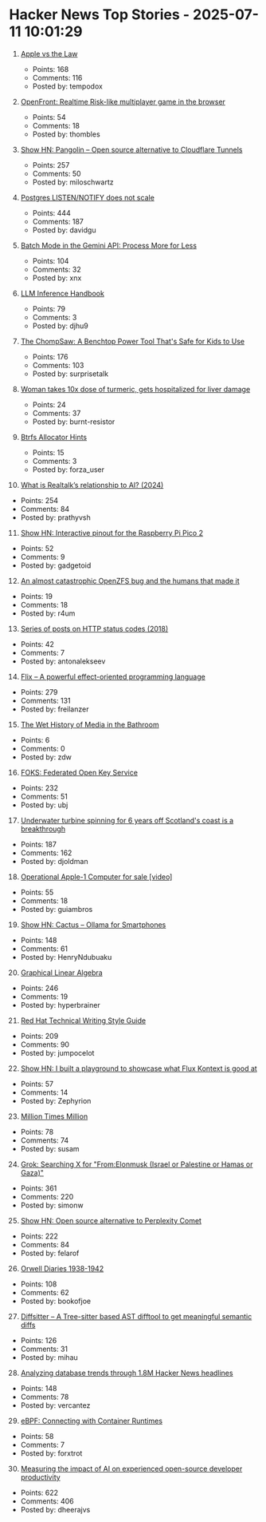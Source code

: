 # Hacker News Top Stories - 2025-07-11 10:01:29

1. [Apple vs the Law](https://formularsumo.co.uk/blog/2025/apple-vs-the-law/)
   - Points: 168
   - Comments: 116
   - Posted by: tempodox

2. [OpenFront: Realtime Risk-like multiplayer game in the browser](https://openfront.io/)
   - Points: 54
   - Comments: 18
   - Posted by: thombles

3. [Show HN: Pangolin – Open source alternative to Cloudflare Tunnels](https://github.com/fosrl/pangolin)
   - Points: 257
   - Comments: 50
   - Posted by: miloschwartz

4. [Postgres LISTEN/NOTIFY does not scale](https://www.recall.ai/blog/postgres-listen-notify-does-not-scale)
   - Points: 444
   - Comments: 187
   - Posted by: davidgu

5. [Batch Mode in the Gemini API: Process More for Less](https://developers.googleblog.com/en/scale-your-ai-workloads-batch-mode-gemini-api/)
   - Points: 104
   - Comments: 32
   - Posted by: xnx

6. [LLM Inference Handbook](https://bentoml.com/llm/)
   - Points: 79
   - Comments: 3
   - Posted by: djhu9

7. [The ChompSaw: A Benchtop Power Tool That's Safe for Kids to Use](https://www.core77.com/posts/137602/The-ChompSaw-A-Benchtop-Power-Tool-Thats-Safe-for-Kids-to-Use)
   - Points: 176
   - Comments: 103
   - Posted by: surprisetalk

8. [Woman takes 10x dose of turmeric, gets hospitalized for liver damage](https://arstechnica.com/health/2025/07/woman-takes-10x-dose-of-turmeric-gets-hospitalized-for-liver-damage/)
   - Points: 24
   - Comments: 37
   - Posted by: burnt-resistor

9. [Btrfs Allocator Hints](https://lwn.net/ml/all/cover.1747070147.git.anand.jain@oracle.com/)
   - Points: 15
   - Comments: 3
   - Posted by: forza_user

10. [What is Realtalk’s relationship to AI? (2024)](https://dynamicland.org/2024/FAQ/#What_is_Realtalks_relationship_to_AI)
   - Points: 254
   - Comments: 84
   - Posted by: prathyvsh

11. [Show HN: Interactive pinout for the Raspberry Pi Pico 2](https://pico2.pinout.xyz)
   - Points: 52
   - Comments: 9
   - Posted by: gadgetoid

12. [An almost catastrophic OpenZFS bug and the humans that made it](https://despairlabs.com/blog/posts/2025-07-10-an-openzfs-bug-and-the-humans-that-made-it/)
   - Points: 19
   - Comments: 18
   - Posted by: r4um

13. [Series of posts on HTTP status codes (2018)](https://evertpot.com/http/)
   - Points: 42
   - Comments: 7
   - Posted by: antonalekseev

14. [Flix – A powerful effect-oriented programming language](https://flix.dev/)
   - Points: 279
   - Comments: 131
   - Posted by: freilanzer

15. [The Wet History of Media in the Bathroom](https://thereader.mitpress.mit.edu/the-wet-history-of-media-in-the-bathroom/)
   - Points: 6
   - Comments: 0
   - Posted by: zdw

16. [FOKS: Federated Open Key Service](https://foks.pub/)
   - Points: 232
   - Comments: 51
   - Posted by: ubj

17. [Underwater turbine spinning for 6 years off Scotland's coast is a breakthrough](https://apnews.com/article/tidal-energy-turbine-marine-meygen-scotland-ffff3a7082205b33b612a1417e1ec6d6)
   - Points: 187
   - Comments: 162
   - Posted by: djoldman

18. [Operational Apple-1 Computer for sale [video]](https://www.youtube.com/watch?v=XdBKuBhdZwg)
   - Points: 55
   - Comments: 18
   - Posted by: guiambros

19. [Show HN: Cactus – Ollama for Smartphones](https://github.com/cactus-compute/cactus)
   - Points: 148
   - Comments: 61
   - Posted by: HenryNdubuaku

20. [Graphical Linear Algebra](https://graphicallinearalgebra.net/)
   - Points: 246
   - Comments: 19
   - Posted by: hyperbrainer

21. [Red Hat Technical Writing Style Guide](https://stylepedia.net/style/)
   - Points: 209
   - Comments: 90
   - Posted by: jumpocelot

22. [Show HN: I built a playground to showcase what Flux Kontext is good at](https://fluxkontextlab.com)
   - Points: 57
   - Comments: 14
   - Posted by: Zephyrion

23. [Million Times Million](https://susam.net/million-times-million.html)
   - Points: 78
   - Comments: 74
   - Posted by: susam

24. [Grok: Searching X for "From:Elonmusk (Israel or Palestine or Hamas or Gaza)"](https://simonwillison.net/2025/Jul/11/grok-musk/)
   - Points: 361
   - Comments: 220
   - Posted by: simonw

25. [Show HN: Open source alternative to Perplexity Comet](https://www.browseros.com/)
   - Points: 222
   - Comments: 84
   - Posted by: felarof

26. [Orwell Diaries 1938-1942](https://orwelldiaries.wordpress.com/page/2/)
   - Points: 108
   - Comments: 62
   - Posted by: bookofjoe

27. [Diffsitter – A Tree-sitter based AST difftool to get meaningful semantic diffs](https://github.com/afnanenayet/diffsitter)
   - Points: 126
   - Comments: 31
   - Posted by: mihau

28. [Analyzing database trends through 1.8M Hacker News headlines](https://camelai.com/blog/hn-database-hype/)
   - Points: 148
   - Comments: 78
   - Posted by: vercantez

29. [eBPF: Connecting with Container Runtimes](https://h0x0er.github.io/blog/2025/06/29/ebpf-connecting-with-container-runtimes/)
   - Points: 58
   - Comments: 7
   - Posted by: forxtrot

30. [Measuring the impact of AI on experienced open-source developer productivity](https://metr.org/blog/2025-07-10-early-2025-ai-experienced-os-dev-study/)
   - Points: 622
   - Comments: 406
   - Posted by: dheerajvs

